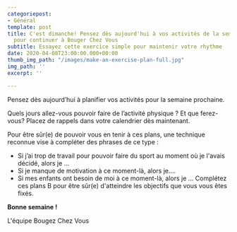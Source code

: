 ```yaml
---
categoriepost:
- Général
template: post
title: C'est dimanche! Pensez dès aujourd'hui à vos activités de la semaine prochaine
  pour continuer à Bouger Chez Vous
subtitle: Essayez cette exercice simple pour maintenir votre rhythme
date: 2020-04-08T23:00:00.000+00:00
thumb_img_path: "/images/make-an-exercise-plan-full.jpg"
img_path: ''
excerpt: ''

---
```

Pensez dès aujourd’hui à planifier vos activités pour la semaine prochaine. 

Quels jours allez-vous pouvoir faire de l’activité physique ? Et que ferez-vous? Placez de rappels dans votre calendrier dès maintenant. 

Pour être sûr(e) de pouvoir vous en tenir à ces plans, une technique reconnue vise à compléter des phrases de ce type : 

* Si j’ai trop de travail pour pouvoir faire du sport au moment où je l'avais décidé, alors je … 
* Si je manque de motivation à ce moment-là, alors je.... 
* Si mes enfants ont besoin de moi à ce moment-là, alors je … Complétez ces plans B pour être sûr(e) d'atteindre les objectifs que vous vous êtes fixés. 

**Bonne semaine !** 

L'équipe Bougez Chez Vous